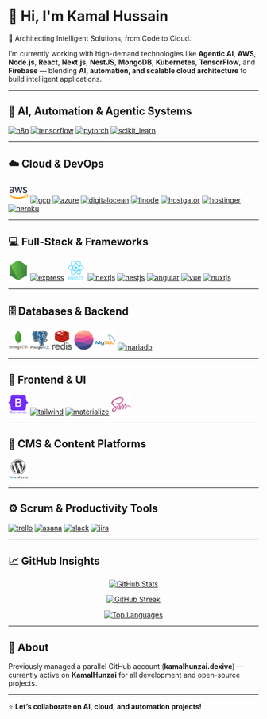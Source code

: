 # 👋 Hi, I'm Kamal Hussain  

🚀 Architecting Intelligent Solutions, from Code to Cloud.

I’m currently working with high-demand technologies like **Agentic AI**, **AWS**, **Node.js**, **React**, **Next.js**, **NestJS**, **MongoDB**, **Kubernetes**, **TensorFlow**, and **Firebase** — blending **AI, automation, and scalable cloud architecture** to build intelligent applications.

---

## 🧠 AI, Automation & Agentic Systems
<p align="left">
  <a href="https://n8n.io/" target="_blank"><img src="https://avatars.githubusercontent.com/u/45487711?s=200&v=4" alt="n8n" width="40" height="40"/></a>
  <a href="https://www.tensorflow.org/" target="_blank"><img src="https://www.vectorlogo.zone/logos/tensorflow/tensorflow-icon.svg" alt="tensorflow" width="40" height="40"/></a>
  <a href="https://pytorch.org/" target="_blank"><img src="https://www.vectorlogo.zone/logos/pytorch/pytorch-icon.svg" alt="pytorch" width="40" height="40"/></a>
  <a href="https://scikit-learn.org/" target="_blank"><img src="https://upload.wikimedia.org/wikipedia/commons/0/05/Scikit_learn_logo_small.svg" alt="scikit_learn" width="40" height="40"/></a>
</p>

---

## ☁️ Cloud & DevOps
<p align="left">
  <a href="https://aws.amazon.com/" target="_blank"><img src="https://raw.githubusercontent.com/devicons/devicon/master/icons/amazonwebservices/amazonwebservices-original-wordmark.svg" alt="aws" width="40" height="40"/></a>
  <a href="https://cloud.google.com/" target="_blank"><img src="https://www.vectorlogo.zone/logos/google_cloud/google_cloud-icon.svg" alt="gcp" width="40" height="40"/></a>
  <a href="https://azure.microsoft.com/" target="_blank"><img src="https://www.vectorlogo.zone/logos/microsoft_azure/microsoft_azure-icon.svg" alt="azure" width="40" height="40"/></a>
  <a href="https://www.digitalocean.com/" target="_blank"><img src="https://www.vectorlogo.zone/logos/digitalocean/digitalocean-icon.svg" alt="digitalocean" width="40" height="40"/></a>
  <a href="https://www.linode.com/" target="_blank"><img src="https://www.vectorlogo.zone/logos/linode/linode-icon.svg" alt="linode" width="40" height="40"/></a>
  <a href="https://www.hostgator.com/" target="_blank"><img src="https://seeklogo.com/images/H/hostgator-logo-3D1D1D1E96-seeklogo.com.png" alt="hostgator" width="40" height="40"/></a>
  <a href="https://www.hostinger.com/" target="_blank"><img src="https://upload.wikimedia.org/wikipedia/commons/3/3b/Hostinger_logo_2022.svg" alt="hostinger" width="70" height="40"/></a>
  <a href="https://heroku.com" target="_blank"><img src="https://www.vectorlogo.zone/logos/heroku/heroku-icon.svg" alt="heroku" width="40" height="40"/></a>
</p>

---

## 💻 Full-Stack & Frameworks
<p align="left">
  <a href="https://nodejs.org/" target="_blank"><img src="https://raw.githubusercontent.com/devicons/devicon/master/icons/nodejs/nodejs-original.svg" alt="nodejs" width="40" height="40"/></a>
  <a href="https://expressjs.com/" target="_blank"><img src="https://www.vectorlogo.zone/logos/expressjs/expressjs-icon.svg" alt="express" width="40" height="40"/></a>
  <a href="https://reactjs.org/" target="_blank"><img src="https://raw.githubusercontent.com/devicons/devicon/master/icons/react/react-original-wordmark.svg" alt="react" width="40" height="40"/></a>
  <a href="https://nextjs.org/" target="_blank"><img src="https://cdn.worldvectorlogo.com/logos/nextjs-2.svg" alt="nextjs" width="40" height="40"/></a>
  <a href="https://nestjs.com/" target="_blank"><img src="https://nestjs.com/img/logo-small.svg" alt="nestjs" width="40" height="40"/></a>
  <a href="https://angular.io/" target="_blank"><img src="https://angular.io/assets/images/logos/angular/angular.svg" alt="angular" width="40" height="40"/></a>
  <a href="https://vuejs.org/" target="_blank"><img src="https://www.vectorlogo.zone/logos/vuejs/vuejs-icon.svg" alt="vue" width="40" height="40"/></a>
  <a href="https://nuxtjs.org/" target="_blank"><img src="https://www.vectorlogo.zone/logos/nuxtjs/nuxtjs-icon.svg" alt="nuxtjs" width="40" height="40"/></a>
</p>

---

## 🗄️ Databases & Backend
<p align="left">
  <a href="https://www.mongodb.com/" target="_blank"><img src="https://raw.githubusercontent.com/devicons/devicon/master/icons/mongodb/mongodb-original-wordmark.svg" alt="mongodb" width="40" height="40"/></a>
  <a href="https://www.postgresql.org/" target="_blank"><img src="https://raw.githubusercontent.com/devicons/devicon/master/icons/postgresql/postgresql-original-wordmark.svg" alt="postgresql" width="40" height="40"/></a>
  <a href="https://redis.io/" target="_blank"><img src="https://raw.githubusercontent.com/devicons/devicon/master/icons/redis/redis-original-wordmark.svg" alt="redis" width="40" height="40"/></a>
  <a href="https://realm.io/" target="_blank"><img src="https://raw.githubusercontent.com/devicons/devicon/master/icons/realm/realm-original.svg" alt="realm" width="40" height="40"/></a>
  <a href="https://www.mysql.com/" target="_blank"><img src="https://raw.githubusercontent.com/devicons/devicon/master/icons/mysql/mysql-original-wordmark.svg" alt="mysql" width="40" height="40"/></a>
  <a href="https://mariadb.org/" target="_blank"><img src="https://www.vectorlogo.zone/logos/mariadb/mariadb-icon.svg" alt="mariadb" width="40" height="40"/></a>
</p>

---

## 🎨 Frontend & UI
<p align="left">
  <a href="https://getbootstrap.com/" target="_blank"><img src="https://raw.githubusercontent.com/devicons/devicon/master/icons/bootstrap/bootstrap-plain-wordmark.svg" alt="bootstrap" width="40" height="40"/></a>
  <a href="https://tailwindcss.com/" target="_blank"><img src="https://www.vectorlogo.zone/logos/tailwindcss/tailwindcss-icon.svg" alt="tailwind" width="40" height="40"/></a>
  <a href="https://materializecss.com/" target="_blank"><img src="https://cdn.worldvectorlogo.com/logos/materializecss.svg" alt="materialize" width="40" height="40"/></a>
  <a href="https://sass-lang.com/" target="_blank"><img src="https://raw.githubusercontent.com/devicons/devicon/master/icons/sass/sass-original.svg" alt="sass" width="40" height="40"/></a>
</p>

---

## 📰 CMS & Content Platforms
<p align="left">
  <a href="https://wordpress.org/" target="_blank"><img src="https://raw.githubusercontent.com/devicons/devicon/master/icons/wordpress/wordpress-original.svg" alt="wordpress" width="40" height="40"/></a>
</p>

---

## ⚙️ Scrum & Productivity Tools
<p align="left">
  <a href="https://trello.com/" target="_blank"><img src="https://www.vectorlogo.zone/logos/trello/trello-icon.svg" alt="trello" width="40" height="40"/></a>
  <a href="https://asana.com/" target="_blank"><img src="https://www.vectorlogo.zone/logos/asana/asana-icon.svg" alt="asana" width="40" height="40"/></a>
  <a href="https://slack.com/" target="_blank"><img src="https://www.vectorlogo.zone/logos/slack/slack-icon.svg" alt="slack" width="40" height="40"/></a>
  <a href="https://www.atlassian.com/software/jira" target="_blank"><img src="https://www.vectorlogo.zone/logos/atlassian_jira/atlassian_jira-icon.svg" alt="jira" width="40" height="40"/></a>
</p>

---

## 📈 GitHub Insights

<p align="center">
  <a href="https://github.com/KamalHunzai">
    <img src="https://github-readme-stats.vercel.app/api?username=KamalHunzai&show_icons=true&theme=radical" alt="GitHub Stats"/>
  </a>
</p>

<p align="center">
  <a href="https://github.com/KamalHunzai">
    <img src="https://github-readme-streak-stats.herokuapp.com/?user=KamalHunzai&theme=radical" alt="GitHub Streak"/>
  </a>
</p>

<p align="center">
  <a href="https://github.com/KamalHunzai">
    <img src="https://github-readme-stats.vercel.app/api/top-langs/?username=KamalHunzai&layout=compact&theme=radical" alt="Top Languages"/>
  </a>
</p>

---

## 💬 About
Previously managed a parallel GitHub account (**kamalhunzai.dexive**) — currently active on **KamalHunzai** for all development and open-source projects.  

---

⭐ **Let’s collaborate on AI, cloud, and automation projects!**
